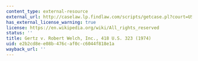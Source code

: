```yaml
---
content_type: external-resource
external_url: http://caselaw.lp.findlaw.com/scripts/getcase.pl?court=US&vol=418&invol=323
has_external_license_warning: true
license: https://en.wikipedia.org/wiki/All_rights_reserved
status: ''
title: Gertz v. Robert Welch, Inc., 418 U.S. 323 (1974)
uid: e2b2cd8e-e08b-476c-af0c-c6044f818e1a
wayback_url: ''
---
```


